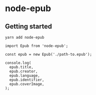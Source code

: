 # node-epub

## Getting started

    yarn add node-epub

```
import Epub from 'node-epub';

const epub = new Epub('./path-to.epub');

console.log(
  epub.title,
  epub.creator,
  epub.language,
  epub.identifier,
  epub.coverImage,
);
```
